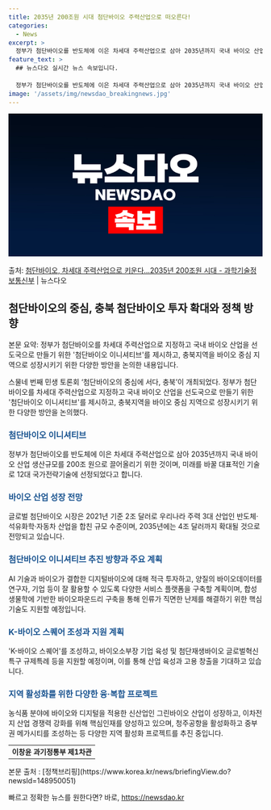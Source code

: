```yaml
---
title: 2035년 200조원 시대 첨단바이오 주력산업으로 떠오른다!
categories:
  - News
excerpt: >
  정부가 첨단바이오를 반도체에 이은 차세대 주력산업으로 삼아 2035년까지 국내 바이오 산업 생산규모를 200…
feature_text: >
  ## 뉴스다오 실시간 뉴스 속보입니다.

  정부가 첨단바이오를 반도체에 이은 차세대 주력산업으로 삼아 2035년까지 국내 바이오 산업 생산규모를 200…
image: '/assets/img/newsdao_breakingnews.jpg'
---
```


![뉴스다오 속보](/assets/img/newsdao_breakingnews.jpg)

<p>출처: <a href="https://newsdao.kr/3432" rel="dofollow">첨단바이오, 차세대 주력산업으로 키운다…2035년 200조원 시대 - 과학기술정보통신부</a> | 뉴스다오</p>

<h2 data-ke-size="size26">첨단바이오의 중심, 충북 첨단바이오 투자 확대와 정책 방향</h2>
본문 요약: 정부가 첨단바이오를 차세대 주력산업으로 지정하고 국내 바이오 산업을 선도국으로 만들기 위한 '첨단바이오 이니셔티브'를 제시하고, 충북지역을 바이오 중심 지역으로 성장시키기 위한 다양한 방안을 논의한 내용입니다.

<p data-ke-size="size16">스물네 번째 민생 토론회 ‘첨단바이오의 중심에 서다, 충북’이 개최되었다. 정부가 첨단바이오를 차세대 주력산업으로 지정하고 국내 바이오 산업을 선도국으로 만들기 위한 '첨단바이오 이니셔티브'를 제시하고, 충북지역을 바이오 중심 지역으로 성장시키기 위한 다양한 방안을 논의했다.</p>

<h3><b><span style="color: #1a5490;">첨단바이오 이니셔티브</span></b></h3>
정부가 첨단바이오를 반도체에 이은 차세대 주력산업으로 삼아 2035년까지 국내 바이오 산업 생산규모를 200조 원으로 끌어올리기 위한 것이며, 미래를 바꿀 대표적인 기술로 12대 국가전략기술에 선정되었다고 합니다.

<h3><b><span style="color: #1a5490;">바이오 산업 성장 전망</span></b></h3>
글로벌 첨단바이오 시장은 2021년 기준 2조 달러로 우리나라 주력 3대 산업인 반도체·석유화학·자동차 산업을 합친 규모 수준이며, 2035년에는 4조 달러까지 확대될 것으로 전망되고 있습니다.

<h3><b><span style="color: #1a5490;">첨단바이오 이니셔티브 추진 방향과 주요 계획</span></b></h3>
AI 기술과 바이오가 결합한 디지털바이오에 대해 적극 투자하고, 양질의 바이오데이터를 연구자, 기업 등이 잘 활용할 수 있도록 다양한 서비스 플랫폼을 구축할 계획이며, 합성생물학에 기반한 바이오파운드리 구축을 통해 인류가 직면한 난제를 해결하기 위한 핵심기술도 지원할 예정입니다.

<h3><b><span style="color: #1a5490;">K-바이오 스퀘어 조성과 지원 계획</span></b></h3>
'K-바이오 스퀘어'를 조성하고, 바이오소부장 기업 육성 및 첨단재생바이오 글로벌혁신특구 규제특례 등을 지원할 예정이며, 이를 통해 산업 육성과 고용 창출을 기대하고 있습니다.

<h3><b><span style="color: #1a5490;">지역 활성화를 위한 다양한 융·복합 프로젝트</span></b></h3>
농식품 분야에 바이오와 디지털을 적용한 신산업인 그린바이오 산업이 성장하고, 이차전지 산업 경쟁력 강화를 위해 핵심인재를 양성하고 있으며, 청주공항을 활성화하고 중부권 메가시티를 조성하는 등 다양한 지역 활성화 프로젝트를 추진 중입니다.
<table>
  <tr>
    <td style="text-align: center; height: 17px;"><b>이창윤 과기정통부 제1차관</b></td>
  </tr>
</table>
본문 출처 : [정책브리핑](https://www.korea.kr/news/briefingView.do?newsId=148950051) 

빠르고 정확한 뉴스를 원한다면? 바로, <a href="https://newsdao.kr" rel="dofollow">https://newsdao.kr</a>


